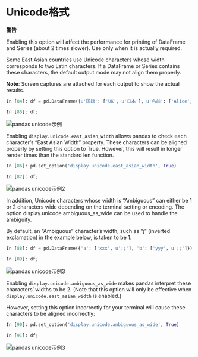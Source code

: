 # Unicode格式

<div class="warning-warp">
<b>警告</b><p>Enabling this option will affect the performance for printing of DataFrame and Series (about 2 times slower). Use only when it is actually required.</p>
</div>

Some East Asian countries use Unicode characters whose width corresponds to two Latin characters. If a DataFrame or Series contains these characters, the default output mode may not align them properly.

**Note**: Screen captures are attached for each output to show the actual results.

```python
In [84]: df = pd.DataFrame({u'国籍': ['UK', u'日本'], u'名前': ['Alice', u'しのぶ']})

In [85]: df;
```

![pandas unicode示例](/static/images/option_unicode01.png)

Enabling ``display.unicode.east_asian_width`` allows pandas to check each character’s “East Asian Width” property. These characters can be aligned properly by setting this option to True. However, this will result in longer render times than the standard len function.

```python
In [86]: pd.set_option('display.unicode.east_asian_width', True)

In [87]: df;
```

![pandas unicode示例2](/static/images/option_unicode02.png)

In addition, Unicode characters whose width is “Ambiguous” can either be 1 or 2 characters wide depending on the terminal setting or encoding. The option display.unicode.ambiguous_as_wide can be used to handle the ambiguity.

By default, an “Ambiguous” character’s width, such as “¡” (inverted exclamation) in the example below, is taken to be 1.

```python
In [88]: df = pd.DataFrame({'a': ['xxx', u'¡¡'], 'b': ['yyy', u'¡¡']})

In [89]: df;
```

![pandas unicode示例3](/static/images/option_unicode03.png)

Enabling ``display.unicode.ambiguous_as_wide`` makes pandas interpret these characters’ widths to be 2. (Note that this option will only be effective when ``display.unicode.east_asian_width`` is enabled.)

However, setting this option incorrectly for your terminal will cause these characters to be aligned incorrectly:

```python
In [90]: pd.set_option('display.unicode.ambiguous_as_wide', True)

In [91]: df;
```

![pandas unicode示例3](/static/images/option_unicode04.png)
